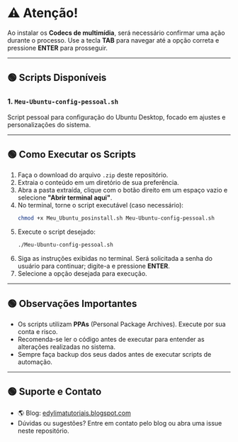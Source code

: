 

# ⚠️ Atenção!
Ao instalar os **Codecs de multimídia**, será necessário confirmar uma ação durante o processo. Use a tecla **TAB** para navegar até a opção correta e pressione **ENTER** para prosseguir.

---

## 🟢 Scripts Disponíveis

### 1. `Meu-Ubuntu-config-pessoal.sh`
Script pessoal para configuração do Ubuntu Desktop, focado em ajustes e personalizações do sistema.

---

## 🟢 Como Executar os Scripts

1. Faça o download do arquivo `.zip` deste repositório.
2. Extraia o conteúdo em um diretório de sua preferência.
3. Abra a pasta extraída, clique com o botão direito em um espaço vazio e selecione **"Abrir terminal aqui"**.
4. No terminal, torne o script executável (caso necessário):
	```bash
	chmod +x Meu_Ubuntu_posinstall.sh Meu-Ubuntu-config-pessoal.sh
	```
5. Execute o script desejado:
	```bash
	./Meu-Ubuntu-config-pessoal.sh
	```
6. Siga as instruções exibidas no terminal. Será solicitada a senha do usuário para continuar; digite-a e pressione **ENTER**.
7. Selecione a opção desejada para execução.

---

## 🟢 Observações Importantes
- Os scripts utilizam **PPAs** (Personal Package Archives). Execute por sua conta e risco.
- Recomenda-se ler o código antes de executar para entender as alterações realizadas no sistema.
- Sempre faça backup dos seus dados antes de executar scripts de automação.

---

## 🟢 Suporte e Contato
- 🌎 Blog: [edylimatutoriais.blogspot.com](https://edylimatutoriais.blogspot.com/)
- Dúvidas ou sugestões? Entre em contato pelo blog ou abra uma issue neste repositório.





